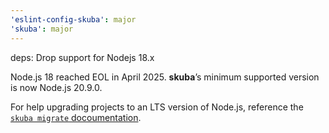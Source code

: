 ```yaml
---
'eslint-config-skuba': major
'skuba': major
---
```


deps: Drop support for Nodejs 18.x

Node.js 18 reached EOL in April 2025. **skuba**’s minimum supported version is now Node.js 20.9.0.

For help upgrading projects to an LTS version of Node.js, reference the [`skuba migrate` docoumentation](https://seek-oss.github.io/skuba/docs/cli/migrate.html).
